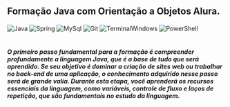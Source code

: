 ## Formação Java com Orientação a Objetos Alura.
<div style="sisplay: inline_block">
    <img align="center" alt="Java" src="https://img.shields.io/badge/Java-ED8B00?style=for-the-badge&logo=openjdk&logoColor=white" />
    <img align="center" alt="Spring" src="https://img.shields.io/badge/Spring-6DB33F?style=for-the-badge&logo=spring&logoColor=white" />
    <img align="center" alt="MySql" src="https://img.shields.io/badge/MySQL-005C84?style=for-the-badge&logo=mysql&logoColor=white" />
    <img align="center" alt="Git" src="https://img.shields.io/badge/GIT-E44C30?style=for-the-badge&logo=git&logoColor=white" />
    <img align="center" alt="TerminalWindows" src="https://img.shields.io/badge/windows%20terminal-4D4D4D?style=for-the-badge&logo=windows%20terminal&logoColor=white" />
    <img align="center" alt="PowerShell" src="https://img.shields.io/badge/Powershell-2CA5E0?style=for-the-badge&logo=powershell&logoColor=white" />
</div><br/>

<h5>
O primeiro passo fundamental para a formação é compreender profundamente a linguagem Java, que é a base de tudo que será aprendido.
Se seu objetivo é dominar a criação de sites web ou trabalhar no back-end de uma aplicação, o conhecimento adquirido nesse passo será
de grande valia. Durante esta etapa, você aprenderá os recursos essenciais da linguagem, como variáveis, controle de fluxo e laços de 
repetição, que são fundamentais no estudo da linguagem.
</h5>
